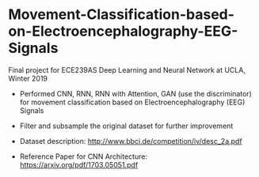# Movement-Classification-based-on-Electroencephalography-EEG-Signals
Final project for ECE239AS Deep Learning and Neural Network at UCLA, Winter 2019

- Performed CNN, RNN, RNN with Attention, GAN (use the discriminator) for movement classification based on Electroencephalography (EEG) Signals

- Filter and subsample the original dataset for further improvement

- Dataset description: http://www.bbci.de/competition/iv/desc_2a.pdf

- Reference Paper for CNN Architecture: https://arxiv.org/pdf/1703.05051.pdf
